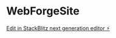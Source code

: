 # WebForgeSite

[Edit in StackBlitz next generation editor ⚡️](https://stackblitz.com/~/github.com/Thatperson121/WebForgeSite)